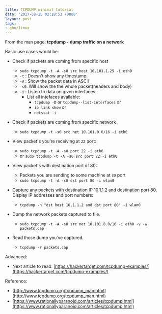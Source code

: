 ```yaml
---
title: TCPDUMP minimal tutorial
date: '2017-08-25 02:18:53 +0000'
layout: post
tags:
- gnu/linux
---
```


From the man page:  **tcpdump - dump traffic on a network**

Basic use cases would be: 
* Check if packets are coming from specific host
	*  `sudo tcpdump -t -A -s0 src host 10.101.1.25 -i eth0` 
	*   `-t` : Doesn't show any timestamp.
	*   `-A` : Show the packet data in ASCII
	*   `-s0`: Will show the the whole packet(headers and body)
	*   `-i` : Listen to data on given interfaces.
		*   List all intefaces available:
			*   `tcpdump -D` or `tcpdump--list-interfaces` or
			*    `ip link show` or
			*    `netstat -i`

* Check if packets are coming from specific network
	*  `sudo tcpdump -t -s0 src net 10.101.0.0/16 -i eth0`

* View packet's you're receiving at `22` port:
	* `sudo tcpdump -t -A -s0 port 22 -i eth0`
	* or `sudo tcpdump -t -A -s0 src port 22 -i eth0`

* View packet's with destination port of 80:
	* Packets you are sending to some machine at `80` port
	* `sudo tcpdump -t -A -s0 dst port 80 -i wlan0`

* Capture any packets with destination IP 10.1.1.2 and destination port 80. Display IP addresses and port numbers:
	* `tcpdump -n "dst host 10.1.1.2 and dst port 80" -i wlan0`

* Dump the network packets captured to file.
	* `sudo tcpdump -t -A -s0 src net 10.101.0.0/16 -i eth0 -v -w packets.cap`

* Read those dump you've captured.
	* `tcpdump -r packets.cap`

Advanced:
* Next article to read: [https://hackertarget.com/tcpdump-examples/](https://hackertarget.com/tcpdump-examples/)

Reference: 
* [http://www.tcpdump.org/tcpdump_man.html](http://www.tcpdump.org/tcpdump_man.html)
* [https://www.rationallyparanoid.com/articles/tcpdump.html](https://www.rationallyparanoid.com/articles/tcpdump.html)


